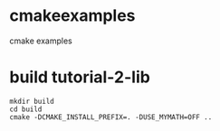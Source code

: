 # cmakeexamples
cmake examples

# build tutorial-2-lib

```shell
mkdir build
cd build
cmake -DCMAKE_INSTALL_PREFIX=. -DUSE_MYMATH=OFF ..
```
